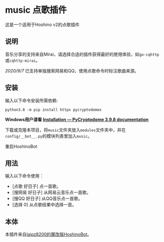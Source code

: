 # music 点歌插件

这是一个适用于Hoshino v2的点歌插件

## 说明

音乐分享的支持来自Mirai，请选择合适的插件获得最好的使用体验，如`go-cqhttp`或`cqhttp-mirai`。

*2020/9/7* 已支持单独搜索网易和QQ，使用点歌命令时标注歌曲来源。

## 安装

输入以下命令安装所需依赖:

```shell
python3.8 -m pip install httpx pycryptodomex
```

**Windows用户请看 [Installation — PyCryptodome 3.9.8 documentation](https://pycryptodome.readthedocs.io/en/latest/src/installation.html#windows-from-sources-python-3-5-and-newer)**

下载或克隆本项目，将`music`文件夹放入`modules`文件夹中，并在`config/__bot__.py`的模块列表里加入`music`。

重启HoshinoBot

## 用法

输入以下命令使用：

- \[点歌 好日子\] 点一首歌。
- \[搜网易 好日子\] 从网易云音乐点一首歌。
- \[搜QQ 好日子\] 从QQ音乐点一首歌。
- \[选择 0\] 从点歌结果中选择一首。

## 本体

本插件来自[laipz8200的魔改版HoshinoBot](https://github.com/laipz8200/HoshinoBot)。